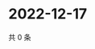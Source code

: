 # 2022-12-17

共 0 条

<!-- BEGIN WEIBO -->
<!-- 最后更新时间 Sat Dec 17 2022 04:00:42 GMT+0800 (China Standard Time) -->

<!-- END WEIBO -->
